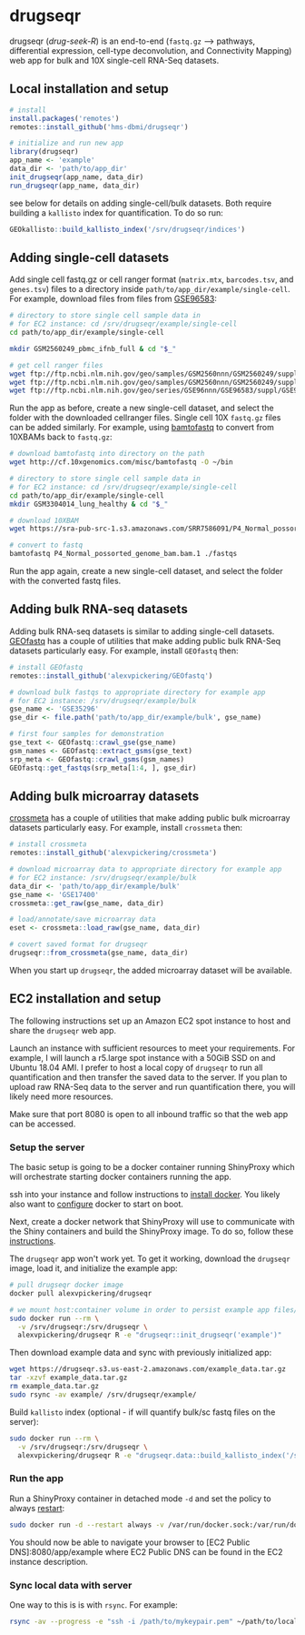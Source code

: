 # drugseqr

drugseqr (*drug-seek-R*) is an end-to-end (`fastq.gz` --> pathways, differential expression, cell-type deconvolution, and Connectivity Mapping) web app for bulk and 10X single-cell RNA-Seq datasets.

## Local installation and setup

```R
# install
install.packages('remotes')
remotes::install_github('hms-dbmi/drugseqr')

# initialize and run new app
library(drugseqr)
app_name <- 'example'
data_dir <- 'path/to/app_dir'
init_drugseqr(app_name, data_dir)
run_drugseqr(app_name, data_dir)
```

see below for details on adding single-cell/bulk datasets. Both require building a `kallisto` index for quantification. To do so run:

```R
GEOkallisto::build_kallisto_index('/srv/drugseqr/indices')
```


## Adding single-cell datasets

Add single cell fastq.gz or cell ranger format (`matrix.mtx`, `barcodes.tsv`, and `genes.tsv`) files to a directory inside `path/to/app_dir/example/single-cell`. For example, download files from files from [GSE96583](https://www.ncbi.nlm.nih.gov/geo/query/acc.cgi?acc=GSE96583):

```bash
# directory to store single cell sample data in
# for EC2 instance: cd /srv/drugseqr/example/single-cell
cd path/to/app_dir/example/single-cell

mkdir GSM2560249_pbmc_ifnb_full & cd "$_"

# get cell ranger files
wget ftp://ftp.ncbi.nlm.nih.gov/geo/samples/GSM2560nnn/GSM2560249/suppl/GSM2560249%5F2%2E2%2Emtx%2Egz
wget ftp://ftp.ncbi.nlm.nih.gov/geo/samples/GSM2560nnn/GSM2560249/suppl/GSM2560249%5Fbarcodes%2Etsv%2Egz
wget ftp://ftp.ncbi.nlm.nih.gov/geo/series/GSE96nnn/GSE96583/suppl/GSE96583%5Fbatch2%2Egenes%2Etsv%2Egz

```

Run the app as before, create a new single-cell dataset, and select the folder with the downloaded cellranger files. Single cell 10X `fastq.gz` files can be added similarly. For example, using [bamtofastq](https://support.10xgenomics.com/docs/bamtofastq) to convert from 10XBAMs back to `fastq.gz`:

```bash
# download bamtofastq into directory on the path
wget http://cf.10xgenomics.com/misc/bamtofastq -O ~/bin

# directory to store single cell sample data in 
# for EC2 instance: cd /srv/drugseqr/example/single-cell
cd path/to/app_dir/example/single-cell
mkdir GSM3304014_lung_healthy & cd "$_"

# download 10XBAM
wget https://sra-pub-src-1.s3.amazonaws.com/SRR7586091/P4_Normal_possorted_genome_bam.bam.1

# convert to fastq
bamtofastq P4_Normal_possorted_genome_bam.bam.1 ./fastqs
```

Run the app again, create a new single-cell dataset, and select the folder with the converted fastq files.

## Adding bulk RNA-seq datasets

Adding bulk RNA-seq datasets is similar to adding single-cell datasets. [GEOfastq](https://github.com/alexvpickering/GEOfastq) has a couple of utilities that make adding public bulk RNA-Seq datasets particularly easy. For example, install `GEOfastq` then:

```R
# install GEOfastq
remotes::install_github('alexvpickering/GEOfastq')

# download bulk fastqs to appropriate directory for example app
# for EC2 instance: /srv/drugseqr/example/bulk
gse_name <- 'GSE35296'
gse_dir <- file.path('path/to/app_dir/example/bulk', gse_name)

# first four samples for demonstration
gse_text <- GEOfastq::crawl_gse(gse_name)
gsm_names <- GEOfastq::extract_gsms(gse_text)
srp_meta <- GEOfastq::crawl_gsms(gsm_names)
GEOfastq::get_fastqs(srp_meta[1:4, ], gse_dir)
```

## Adding bulk microarray datasets

[crossmeta](https://github.com/alexvpickering/crossmeta) has a couple of utilities that make adding public bulk microarray datasets particularly easy. For example, install `crossmeta` then:

```R
# install crossmeta
remotes::install_github('alexvpickering/crossmeta')

# download microarray data to appropriate directory for example app
# for EC2 instance: /srv/drugseqr/example/bulk
data_dir <- 'path/to/app_dir/example/bulk'
gse_name <- 'GSE17400'
crossmeta::get_raw(gse_name, data_dir)

# load/annotate/save microarray data
eset <- crossmeta::load_raw(gse_name, data_dir)

# covert saved format for drugseqr
drugseqr::from_crossmeta(gse_name, data_dir)
```

When you start up `drugseqr`, the added microarray dataset will be available.

## EC2 installation and setup

The following instructions set up an Amazon EC2 spot instance to host and share the `drugseqr` web app.

Launch an instance with sufficient resources to meet your requirements. For example, I will launch a r5.large spot instance with a 50GiB SSD on and Ubuntu 18.04 AMI. I prefer to host a local copy of `drugseqr` to run all quantification and then transfer the saved data to the server. If you plan to upload raw RNA-Seq data to the server and run quantification there, you will likely need more resources.

Make sure that port 8080 is open to all inbound traffic so that the web app can be accessed.

### Setup the server

The basic setup is going to be a docker container running ShinyProxy which will orchestrate starting docker containers running the app.

ssh into your instance and follow instructions to [install docker](https://docs.docker.com/install/). You likely also want to [configure](https://docs.docker.com/install/linux/linux-postinstall/#configure-docker-to-start-on-boot) docker to start on boot.

Next, create a docker network that ShinyProxy will use to communicate with the Shiny containers and build the ShinyProxy image. To do so, follow these [instructions](https://github.com/hms-dbmi/drugseqr.sp).

The `drugseqr` app won't work yet. To get it working, download the `drugseqr` image, load it, and initialize the example app:

```bash
# pull drugseqr docker image
docker pull alexvpickering/drugseqr

# we mount host:container volume in order to persist example app files/folders that are created inside the container
sudo docker run --rm \
  -v /srv/drugseqr:/srv/drugseqr \
  alexvpickering/drugseqr R -e "drugseqr::init_drugseqr('example')"
```

Then download example data and sync with previously initialized app:

```bash
wget https://drugseqr.s3.us-east-2.amazonaws.com/example_data.tar.gz
tar -xzvf example_data.tar.gz
rm example_data.tar.gz
sudo rsync -av example/ /srv/drugseqr/example/
```

Build `kallisto` index (optional - if will quantify bulk/sc fastq files on the server):

```bash
sudo docker run --rm \
  -v /srv/drugseqr:/srv/drugseqr \
  alexvpickering/drugseqr R -e "drugseqr.data::build_kallisto_index('/srv/drugseqr')"
```

### Run the app

Run a ShinyProxy container in detached mode `-d` and set the policy to always [restart](https://docs.docker.com/config/containers/start-containers-automatically/#use-a-restart-policy):

```bash
sudo docker run -d --restart always -v /var/run/docker.sock:/var/run/docker.sock --net sp-example-net -p 8080:8080 drugseqr.sp
```

You should now be able to navigate your browser to  [EC2 Public DNS]:8080/app/example where EC2 Public DNS can be found in the EC2 instance description.

### Sync local data with server

One way to this is is with `rsync`. For example:

```bash
rsync -av --progress -e "ssh -i /path/to/mykeypair.pem" ~/path/to/local/example/ ubuntu@[EC2 Public DNS]:/srv/drugseqr/example/
```
